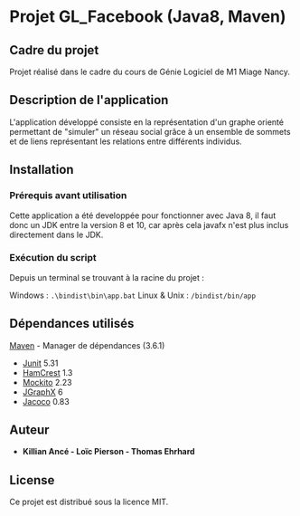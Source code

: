 # Projet GL_Facebook (Java8, Maven)

## Cadre du projet
Projet réalisé dans le cadre du cours de Génie Logiciel de M1 Miage Nancy.

## Description de l'application
L'application développé consiste en la représentation d'un graphe orienté permettant de "simuler" un réseau social
grâce à un ensemble de sommets et de liens représentant les relations entre différents individus. 

## Installation 

### Prérequis avant utilisation

Cette application a été developpée pour fonctionner avec Java 8, il faut donc un JDK entre la version 8 et 10, car après cela javafx n'est plus inclus directement dans le JDK.

### Exécution du script

Depuis un terminal se trouvant à la racine du projet : 

Windows : `.\bindist\bin\app.bat`
Linux & Unix : `/bindist/bin/app`

## Dépendances utilisés

[Maven](https://maven.apache.org/) - Manager de dépendances (3.6.1)

* [Junit](https://junit.org/junit5/) 5.31
* [HamCrest](http://hamcrest.org/JavaHamcrest/) 1.3
* [Mockito](https://static.javadoc.io/org.mockito/mockito-core/2.23.0/org/mockito/Mockito.html) 2.23
* [JGraphX](https://jgraph.github.io/mxgraph/docs/manual_javavis.html) 6
* [Jacoco](https://www.jacoco.org/jacoco/trunk/doc/) 0.83

## Auteur

* **Killian Ancé - Loïc Pierson - Thomas Ehrhard**

## License

Ce projet est distribué sous la licence MIT.